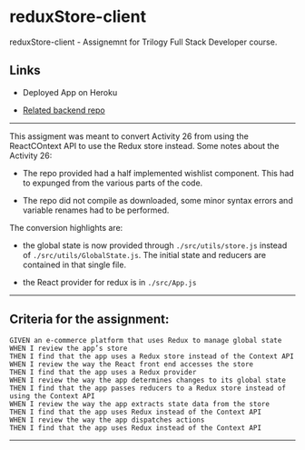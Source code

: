 # reduxStore-client
reduxStore-client - Assignemnt for Trilogy Full Stack Developer course.

## Links

* Deployed App on Heroku

* [Related backend repo](https://github.com/macoovacany/reduxStore-server)

----

This assigment was meant to convert Activity 26 from using the ReactCOntext API to use the Redux store instead. Some notes about the Activity 26:

* The repo provided had a half implemented wishlist component. This had to expunged from the various parts of the code.

* The repo did not compile as downloaded, some minor syntax errors and variable renames had to be performed.

The conversion highlights are:

 * the global state is now provided through ```./src/utils/store.js``` instead of ```./src/utils/GlobalState.js```. The initial state and reducers are contained in that single file.
 
 * the React provider for redux is in ```./src/App.js```


----

## Criteria for the assignment:

```
GIVEN an e-commerce platform that uses Redux to manage global state
WHEN I review the app’s store
THEN I find that the app uses a Redux store instead of the Context API
WHEN I review the way the React front end accesses the store
THEN I find that the app uses a Redux provider
WHEN I review the way the app determines changes to its global state
THEN I find that the app passes reducers to a Redux store instead of using the Context API
WHEN I review the way the app extracts state data from the store
THEN I find that the app uses Redux instead of the Context API
WHEN I review the way the app dispatches actions
THEN I find that the app uses Redux instead of the Context API
````
----

